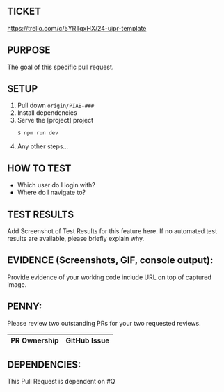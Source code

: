 ## TICKET
https://trello.com/c/5YRTqxHX/24-uipr-template

## PURPOSE
The goal of this specific pull request.

## SETUP
1. Pull down `origin/PIAB-###`
1. Install dependencies
1. Serve the [project] project
    ```sh
    $ npm run dev
    ```
1. Any other steps...


## HOW TO TEST
* Which user do I login with?
* Where do I navigate to?

## TEST RESULTS
Add Screenshot of Test Results for this feature here.
If no automated test results are available, please briefly explain why.

## EVIDENCE (Screenshots, GIF, console output):
Provide evidence of your working code include URL on top of captured image.

## PENNY:
Please review two outstanding PRs for your two requested reviews.

| PR Ownership | GitHub Issue
| :--- | ---:

## DEPENDENCIES:
This Pull Request is dependent on #Q
